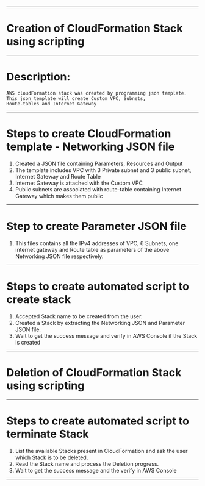 ------------------------------------------------------------------------------------------------------------------------------------------
# Creation of CloudFormation Stack using scripting
------------------------------------------------------------------------------------------------------------------------------------------
# Description: 

    AWS cloudFormation stack was created by programming json template. This json template will create Custom VPC, Subnets,
    Route-tables and Internet Gateway
------------------------------------------------------------------------------------------------------------------------------------------
# Steps to create CloudFormation template - Networking JSON file

 1. Created a JSON file containing Parameters, Resources and Output
 2. The template includes VPC with 3 Private subnet and 3 public subnet, Internet Gateway and Route Table
 3. Internet Gateway is attached with the Custom VPC
 4. Public subnets are associated with route-table containing Internet Gateway which makes them public

------------------------------------------------------------------------------------------------------------------------------------------
# Step to create Parameter JSON file
    
1.  This files contains all the IPv4 addresses of VPC, 6 Subnets, one internet gateway and Route table as parameters of the
    above Networking JSON file respectively. 
------------------------------------------------------------------------------------------------------------------------------------------ 
# Steps to create automated script to create stack

1. Accepted Stack name to be created from the user.
2. Created a Stack by extracting the Networking JSON and Parameter JSON file.
3. Wait to get the success message and verify in AWS Console if the Stack is created
------------------------------------------------------------------------------------------------------------------------------------------
# Deletion of CloudFormation Stack using scripting
------------------------------------------------------------------------------------------------------------------------------------------
#  Steps to create automated script to terminate Stack 

1. List the available Stacks present in CloudFormation and ask the user which Stack is to be deleted.
2. Read the Stack name and process the Deletion progress.
3. Wait to get the success message and the verify in AWS Console
------------------------------------------------------------------------------------------------------------------------------------------
